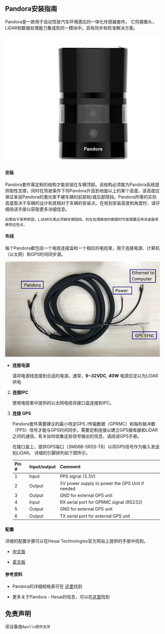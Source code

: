 ## Pandora安装指南

Pandora是一款用于自动驾驶汽车环境感应的一体化传感器套件。 它将摄像头，LiDAR和数据处理能力集成到同一模块中，具有同步和校准解决方案。

![lidar_image](images/hesai_pandora.png)

#### 安装

Pandora套件需定制的结构才能安装在车辆顶部。该结构必须能为Pandora系统提供刚性支撑，同时在驾驶条件下将Pandora升高到地面以上的某个高度。该高度应保证来自Pandora的激光束不被车辆的前部和/或后部阻挡。Pandora所需的实际高度取决于车辆的设计和其相对于车辆的安装点。在规划安装高度和角度时，请仔细阅读手册以获取更多详细信息。

```
如果由于某种原因，LiDAR光束必须被车辆阻挡，则在处理接收的数据时可能需要应用滤波器来移除这些点。
```

#### 布线

每个Pandora都包括一个电缆连接盒和一个相应的电缆束，用于连接电源、计算机（以太网）和GPS时间同步源。

![LiDAR_Cable](images/pandora_cable.png)

* **连接电源**

   请将电源线连接到合适的电源。通常，**9~32VDC**, **40W** 电源应足以为LiDAR供电

2. **连接IPC**

    使用电缆束中提供的以太网电缆将接口盒连接到IPC。

3. **连接 GPS**

   Pandora套件需要建议的最小特定GPS /传输数据（GPRMC）和每秒脉冲数（PPS）信号才能与GPS时间同步。需要定制连接以建立GPS接收器和LiDAR之间的通信。有关如何收集这些信号输出的信息，请阅读GPS手册。  

   在接口盒上，提供GPS端口（SM06B-SRSS-TB）以将GPS信号作为输入发送到LiDAR。 详细的引脚排列如下图所示。
    
   | Pin # | Input/output | Comment                                         |
   | ----- | ------------ | ----------------------------------------------- |
   | 1     | Input        | PPS signal (3.3V)                               |
   | 2     | Output       | 5V power supply to power the GPS Unit if needed |
   | 3     | Output       | GND for external GPS unit                       |
   | 4     | Input        | RX serial port for GPRMC signal (RS232)         |
   | 5     | Output       | GND for external GPS unit                       |
   | 6     | Output       | TX serial port for external GPS unit            |

#### 配置

详细的配置步骤可以在Hesai Technologies官方网站上提供的手册中找到。

* [中文版](https://hsdown.blob.core.chinacloudapi.cn/upload/Pandar40%2040%E7%BA%BF%E6%9C%BA%E6%A2%B0%E5%BC%8F%E6%BF%80%E5%85%89%E9%9B%B7%E8%BE%BE%20%E4%BD%BF%E7%94%A8%E8%AF%B4%E6%98%8E%E4%B9%A6.pdf)

* [英文版](https://drive.google.com/file/d/1THtxhlrzmyVpV_IZufRsYUBudmHTd8Ge/view)

#### 参考资料

* Pandora的详细规格表可在 [这里](http://www.hesaitech.com/en/pandora.html)找到

* 更多关于Pandora - Hesai的信息，可以在[这里](https://drive.google.com/file/d/1THtxhlrzmyVpV_IZufRsYUBudmHTd8Ge/view)找到

## 免责声明

该设备由`Apollo提供支持`
